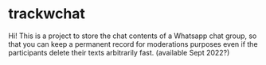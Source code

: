 # trackwchat
Hi! This is a project to store the chat contents of a Whatsapp chat group, so that you can keep a permanent record for moderations purposes even if the participants delete their texts arbitrarily fast.
(available Sept 2022?)
